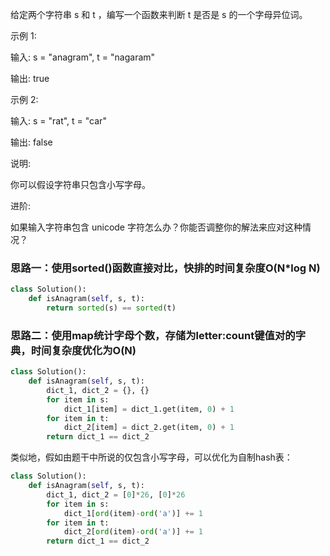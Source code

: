 给定两个字符串 s 和 t ，编写一个函数来判断 t 是否是 s 的一个字母异位词。

示例 1:

输入: s = "anagram", t = "nagaram"

输出: true

示例 2:

输入: s = "rat", t = "car"

输出: false

说明:

你可以假设字符串只包含小写字母。

进阶:

如果输入字符串包含 unicode 字符怎么办？你能否调整你的解法来应对这种情况？

### 思路一：使用sorted()函数直接对比，快排的时间复杂度O(N*log N)
```py
class Solution():
    def isAnagram(self, s, t):
        return sorted(s) == sorted(t)
```  
### 思路二：使用map统计字母个数，存储为letter:count键值对的字典，时间复杂度优化为O(N)
```py
class Solution():
    def isAnagram(self, s, t):
        dict_1, dict_2 = {}, {}
        for item in s:
            dict_1[item] = dict_1.get(item, 0) + 1
        for item in t:
            dict_2[item] = dict_2.get(item, 0) + 1
        return dict_1 == dict_2
```    
类似地，假如由题干中所说的仅包含小写字母，可以优化为自制hash表：
```py
class Solution():
    def isAnagram(self, s, t):
        dict_1, dict_2 = [0]*26, [0]*26
        for item in s:
            dict_1[ord(item)-ord('a')] += 1
        for item in t:
            dict_2[ord(item)-ord('a')] += 1
        return dict_1 == dict_2
``` 
